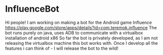 # InfluenceBot
Hi people!
I am working on making a bot for the Android game Influence
https://play.google.com/store/apps/details?id=com.teremok.influence
The bot runs purely on java, uses ADB to communicate with a virtualbox installation of android x86
So far the bot is privately developed, as I am not releasing the virtualbox machine this bot works with.
Once I develop all the features i can think of - I will release the bot to the wild!
